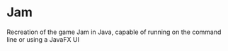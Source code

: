# Jam
Recreation of the game Jam in Java, capable of running on the command line or using a JavaFX UI
